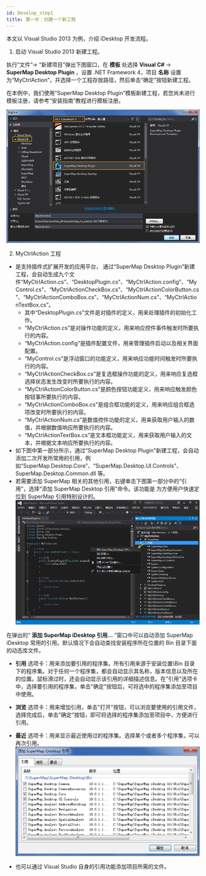 ```yaml
---
id: Develop_step1
title: 第一步：创建一个新工程
---
```

本文以 Visual Studio 2013 为例，介绍 iDesktop 开发流程。

1. 启动 Visual Studio 2013 新建工程。

执行“文件”-> “新建项目”弹出下图窗口，在 **模板** 处选择 **Visual C#** -> **SuperMap Desktop
Plugin** ，设置 .NET Framework 4，项目 **名称**
设置为“MyCtrlAction”，并选择一个工程存放路径，然后单击“确定”按钮新建工程。

在本例中，我们使用“SuperMap Desktop Plugin”模板新建工程，若您尚未进行模板注册，请参考“安装指南”教程进行模板注册。

![](img/NewPrj.png)  

2. MyCtrlAction 工程
* 是支持插件式扩展开发的应用平台， 通过“SuperMap Desktop Plugin”新建工程，会自动生成九个文件“MyCtrlAction.cs”、“DesktopPlugin.cs”、“MyCtrlAction.config”、“MyControl.cs”、“MyCtrlActionCheckBox.cs”、“MyCtrlActionColorButton.cs”、“MyCtrlActionComboBox.cs”、“MyCtrlActionNum.cs”、“MyCtrlActionTextBox.cs”。 
  * 其中“DesktopPlugin.cs”文件是对插件的定义，用来处理插件的初始化工作。
  * “MyCtrlAction.cs”是对操作功能的定义，用来响应控件事件触发时所要执行的内容。
  * “MyCtrlAction.config”是插件配置文件，用来管理插件启动以及相关界面配置。
  * “MyControl.cs”是浮动窗口的功能定义，用来响应功能时间触发时所要执行的内容。
  * “MyCtrlActionCheckBox.cs”是复选框操作功能的定义，用来响应复选框选择状态发生改变时所要执行的内容。
  * “MyCtrlActionColorButton.cs”是颜色按钮功能定义，用来响应触发颜色按钮事所要执行的内容。
  * “MyCtrlActionComboBox.cs”是组合框功能的定义，用来响应组合框选项改变时所要执行的内容。
  * “MyCtrlActionNum.cs”是数值控件功能的定义，用来获取用户输入的数值，并根据数值响应所要执行的内容。
  * “MyCtrlActionTextBox.cs”是文本框功能定义，用来获取用户输入的文本，并根据文本响应所要执行的内容。
* 如下图中第一部分所示，通过“SuperMap Desktop Plugin”新建工程，会自动添加二次开发所常用的引用，例如“SuperMap.Desktop.Core”、“SuperMap.Desktop.UI.Controls”、SuperMap.Desktop.Common.dll 等。
* 若需要添加 SuperMap 相关的其他引用，右键单击下图第一部分中的“引用”，选择“添加 SuperMap Desktop 引用”命令。该功能是  为方便用户快速定位到 SuperMap 引用特别设计的。
![](img/EmptyPrj.png)  


在弹出的“ **添加 SuperMap iDesktop 引用…** ”窗口中可以自动添加 SuperMap iDesktop
常用的引用。默认情况下会自动查找安装程序所在位置的 Bin 目录下面的动态库文件。

  * **引用** 选项卡：用来添加要引用的程序集。所有引用来源于安装位置\Bin 目录下的程序集。对于任何一个程序集，都会自动显示其名称，版本信息以及所在的位置。鼠标滑过时，还会自动显示该引用的详细描述信息。在"引用"选项卡中，选择要引用的程序集，单击"确定"按钮后，可将选中的程序集添加至项目中使用。
  * **浏览** 选项卡：用来增加引用，单击"打开"按钮，可以浏览要使用的引用文件，选择完成后，单击"确定"按钮，即可将选择的程序集添加至项目中，方便进行引用。
  * **最近** 选项卡：用来显示最近使用过的程序集。选择某个或者多个程序集，可以再次引用。
![](img/AddRefrencens.png)  

* 也可以通过 Visual Studio 自身的引用功能添加项目所需的文件。
